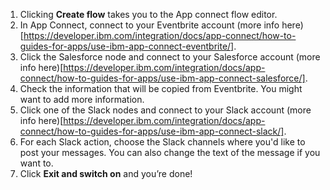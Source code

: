 1. Clicking **Create flow** takes you to the App connect flow editor. 
1. In App Connect, connect to your Eventbrite account (more info here)[https://developer.ibm.com/integration/docs/app-connect/how-to-guides-for-apps/use-ibm-app-connect-eventbrite/]. 
1. Click the Salesforce node and connect to your Salesforce  account (more info here)[https://developer.ibm.com/integration/docs/app-connect/how-to-guides-for-apps/use-ibm-app-connect-salesforce/]. 
1. Check the information that will be copied from Eventbrite.  You might want to add more information. 
1. Click one of the Slack nodes and connect to your Slack account (more info here)[https://developer.ibm.com/integration/docs/app-connect/how-to-guides-for-apps/use-ibm-app-connect-slack/]. 
1. For each Slack action, choose the Slack channels where you'd like to post your messages.  You can also change the text of the message if you want to. 
1. Click **Exit and switch on** and you’re done!
